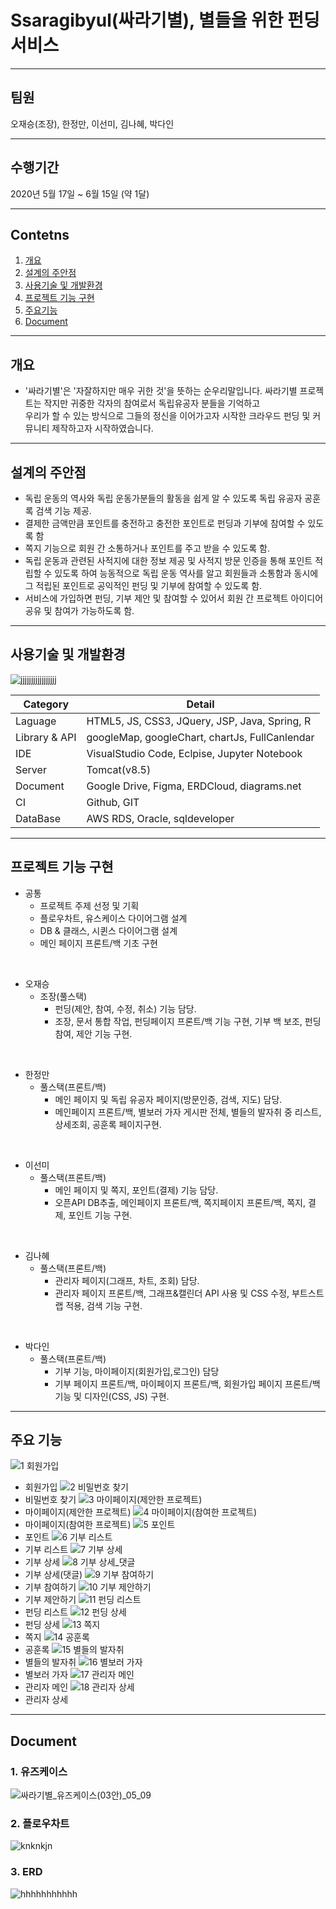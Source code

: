 # Ssaragibyul(싸라기별), 별들을 위한 펀딩 서비스
------------
## 팀원 
오재승(조장), 한정만, 이선미, 김나혜, 박다인

------------
## 수행기간
2020년 5월 17일 ~ 6월 15일 (약 1달)

------------


## Contetns

1. [개요](#개요)
2. [설계의 주안점](#설계의-주안점)
3. [사용기술 및 개발환경](#사용기술-및-개발환경)
4. [프로젝트 기능 구현](#프로젝트-기능-구현)
5. [주요기능](#주요기능)
6. [Document](#Document)

------------

## 개요
-  '싸라기별'은 '자잘하지만 매우 귀한 것'을 뜻하는 순우리말입니다. 싸라기별 프로젝트는 작지만 귀중한 각자의 참여로서 독립유공자 분들을 기억하고  <br>
    우리가 할 수 있는 방식으로 그들의 정신을 이어가고자 시작한 크라우드 펀딩 및 커뮤니티 제작하고자 시작하였습니다.
------------

## 설계의 주안점
- 독립 운동의 역사와 독립 운동가분들의 활동을 쉽게 알 수 있도록 독립 유공자 공훈록 검색 기능 제공. 
- 결제한 금액만큼 포인트를 충전하고 충전한 포인트로 펀딩과 기부에 참여할 수 있도록 함
- 쪽지 기능으로 회원 간 소통하거나 포인트를 주고 받을 수 있도록 함.
- 독립 운동과 관련된 사적지에 대한 정보 제공 및 사적지 방문 인증을 통해 포인트 적립할 수 있도록 하여
능동적으로 독립 운동 역사를 알고 회원들과 소통함과 동시에 그 적립된 포인트로 공익적인 펀딩 및 기부에 참여할 수 있도록 함.
- 서비스에 가입하면 펀딩, 기부 제안 및 참여할 수 있어서 회원 간 프로젝트 아이디어 공유 및 참여가 가능하도록 함.

------------
## 사용기술 및 개발환경
![jjjjjjjjjjjjjjjjj](https://user-images.githubusercontent.com/42002548/121833912-6140c800-cd08-11eb-89b6-110d0871c869.png)


Category | Detail
---- | ----
Laguage | HTML5, JS, CSS3, JQuery, JSP, Java, Spring, R
Library & API | googleMap, googleChart, chartJs, FullCanlendar 
IDE | VisualStudio Code, Eclpise, Jupyter Notebook
Server | Tomcat(v8.5)
Document | Google Drive, Figma, ERDCloud, diagrams.net
CI | Github, GIT
DataBase | AWS RDS, Oracle, sqldeveloper

------------
## 프로젝트 기능 구현


- 공통
    - 프로젝트 주제 선정 및 기획 
    - 플로우차트, 유스케이스 다이어그램 설계
    - DB & 클래스, 시퀸스 다이어그램 설계
    - 메인 페이지 프론트/백 기초 구현
<br>

- 오재승
  - 조장(풀스택)
    - 펀딩(제안, 참여, 수정, 취소) 기능 담당.
    - 조장, 문서 통합 작업, 펀딩페이지 프론트/백 기능 구현, 기부 백 보조, 펀딩 참여, 제안 기능 구현.  
<br>

- 한정만
  - 풀스택(프론트/백)
    - 메인 페이지 및 독립 유공자 페이지(방문인증, 검색, 지도) 담당.
    - 메인페이지 프론트/백, 별보러 가자 게시판 전체, 별들의 발자취 중 리스트, 상세조회, 공훈록 페이지구현.
<br>

- 이선미
  - 풀스택(프론트/백)
    - 메인 페이지 및 쪽지, 포인트(결제) 기능 담당.
    - 오픈API DB추출, 메인페이지 프론트/백, 쪽지페이지 프론트/백, 쪽지, 결제, 포인트 기능 구현. 
<br> 
   
- 김나혜
  - 풀스택(프론트/백)
    - 관리자 페이지(그래프, 차트, 조회) 담당.
    - 관리자 페이지 프론트/백, 그래프&캘린더 API 사용 및 CSS 수정, 부트스트랩 적용, 검색 기능 구현.
<br>

- 박다인
  - 풀스택(프론트/백)
    - 기부 기능, 마이페이지(회원가입,로그인) 담당
    - 기부 페이지 프론트/백, 마이페이지 프론트/백, 회원가입 페이지 프론트/백 기능 및 디자인(CSS, JS) 구현.
------------
## 주요 기능

![1  회원가입](https://user-images.githubusercontent.com/42002548/122520579-b9503500-d04e-11eb-93ad-97b4173a9921.png)
-   회원가입
![2  비밀번호 찾기](https://user-images.githubusercontent.com/42002548/122521578-f537ca00-d04f-11eb-97b6-945fbf333d19.png)
-   비밀번호 찾기
![3  마이페이지(제안한 프로젝트)](https://user-images.githubusercontent.com/42002548/122521603-fec13200-d04f-11eb-83e7-db411dca36a0.png)
-   마이페이지(제안한 프로젝트)
![4  마이페이지(참여한 프로젝트)](https://user-images.githubusercontent.com/42002548/122521624-0680d680-d050-11eb-8768-50a357a54972.png)
-   마이페이지(참여한 프로젝트)
![5  포인트](https://user-images.githubusercontent.com/42002548/122521683-16001f80-d050-11eb-835e-7ffb4e846741.png)
-   포인트
 ![6  기부 리스트](https://user-images.githubusercontent.com/42002548/122521738-257f6880-d050-11eb-9acd-d62ff2e30582.png)
-   기부 리스트
![7  기부 상세](https://user-images.githubusercontent.com/42002548/122521761-2c0de000-d050-11eb-8021-a061bc072b41.png)
-   기부 상세
![8  기부 상세_댓글](https://user-images.githubusercontent.com/42002548/122521792-35974800-d050-11eb-9c44-505e5356b61a.png)
-   기부 상세(댓글)
![9  기부 참여하기](https://user-images.githubusercontent.com/42002548/122521815-3b8d2900-d050-11eb-8f17-a0edfd3d7cb5.png)
-   기부 참여하기
![10  기부 제안하기](https://user-images.githubusercontent.com/42002548/122521834-41830a00-d050-11eb-84f5-ebdc29c12b67.png)
-   기부 제안하기
![11 펀딩 리스트](https://user-images.githubusercontent.com/42002548/122521854-46e05480-d050-11eb-9834-29f3d373389e.JPG)
-   펀딩 리스트
![12  펀딩 상세](https://user-images.githubusercontent.com/42002548/122521879-4e076280-d050-11eb-93a7-86af689f8562.JPG)
-   펀딩 상세
![13  쪽지](https://user-images.githubusercontent.com/42002548/122521902-552e7080-d050-11eb-8383-4e5062a4991d.JPG)
-   쪽지
![14  공훈록](https://user-images.githubusercontent.com/42002548/122521961-637c8c80-d050-11eb-85ac-b3f08225b18e.JPG)
-   공훈록
![15  별들의 발자취](https://user-images.githubusercontent.com/42002548/122521979-68414080-d050-11eb-98e6-5f49cc312b74.JPG)
-   별들의 발자취
![16  별보러 가자](https://user-images.githubusercontent.com/42002548/122522000-6ecfb800-d050-11eb-8037-1f58805ed320.JPG)
-   별보러 가자
![17  관리자 메인](https://user-images.githubusercontent.com/42002548/122522022-742d0280-d050-11eb-932a-e7d3de6ab989.JPG)
-   관리자 메인
![18  관리자 상세](https://user-images.githubusercontent.com/42002548/122522033-78592000-d050-11eb-9b2f-2455794f8b4b.JPG)
-   관리자 상세
------------
## Document
### 1. 유즈케이스
![싸라기별_유즈케이스(03안)_05_09](https://user-images.githubusercontent.com/42002548/121817298-7ba08480-ccbb-11eb-8c98-39aaa79d7cdb.png)

### 2. 플로우차트
![knknkjn](https://user-images.githubusercontent.com/42002548/121816008-28770380-ccb4-11eb-9573-ec501a98bfcf.png)

### 3. ERD
![hhhhhhhhhhh](https://user-images.githubusercontent.com/42002548/121816012-2b71f400-ccb4-11eb-84c1-7f4f2e4ccfa6.png)


